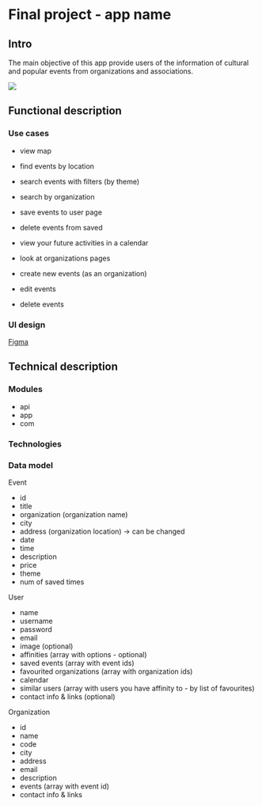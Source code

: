 # Final project - app name

## Intro
The main objective of this app provide users of the information of cultural and popular events from organizations and associations.

![](https://media.giphy.com/media/bVcpc4QFNUxkOfCw0E/giphy.gif?cid=790b7611pfkhlontxh9tfrgq291f8sldk4ylh5rqejl0ilfb&ep=v1_gifs_search&rid=giphy.gif&ct=g)

## Functional description

### Use cases

- view map
- find events by location
- search events with filters (by theme)
- search by organization

- save events to user page
- delete events from saved
- view your future activities in a calendar
- look at organizations pages

- create new events (as an organization)
- edit events
- delete events



### UI design
[Figma]()

## Technical description

### Modules
- api
- app
- com

### Technologies

### Data model

Event
- id
- title
- organization (organization name)
- city
- address (organization location) -> can be changed
- date
- time
- description
- price 
- theme
- num of saved times


User
- name
- username
- password
- email
- image (optional)
- affinities (array with options - optional)
- saved events (array with event ids)
- favourited organizations (array with organization ids)
- calendar
- similar users (array with users you have affinity to - by list of favourites)
- contact info & links (optional)


Organization
- id
- name
- code
- city
- address
- email
- description
- events (array with event id)
- contact info & links